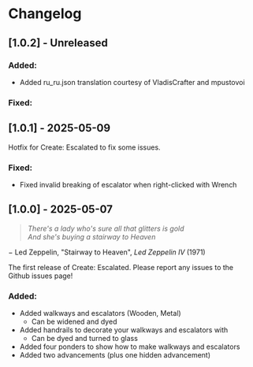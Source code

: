 # Changelog

## [1.0.2] - Unreleased

### Added:
- Added ru_ru.json translation courtesy of VladisCrafter and mpustovoi

### Fixed:

## [1.0.1] - 2025-05-09

Hotfix for Create: Escalated to fix some issues.

### Fixed:
- Fixed invalid breaking of escalator when right-clicked with Wrench

## [1.0.0] - 2025-05-07

> _There's a lady who's sure all that glitters is gold_ \
> _And she's buying a stairway to Heaven_

&minus; Led Zeppelin, "Stairway to Heaven", _Led Zeppelin IV_ (1971)

The first release of Create: Escalated. Please report any issues to the Github issues page!

### Added:
- Added walkways and escalators (Wooden, Metal)
  - Can be widened and dyed 
- Added handrails to decorate your walkways and escalators with
  - Can be dyed and turned to glass 
- Added four ponders to show how to make walkways and escalators
- Added two advancements (plus one hidden advancement)